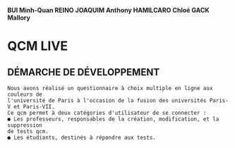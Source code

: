 **BUI Minh-Quan REINO JOAQUIM Anthony HAMILCARO Chloé GACK Mallory**

# QCM LIVE


## DÉMARCHE DE DÉVELOPPEMENT

```
Nous avons réalisé un questionnaire à choix multiple en ligne aux couleurs de
l'université de Paris à l'occasion de la fusion des universités Paris-V et Paris-VII.
Ce qcm permet à deux catégories d'utilisateur de se connecter :
● Les professeurs, responsables de la création, modification, et la suppression
de tests qcm.
● Les étudiants, destinés à répondre aux tests.
```
